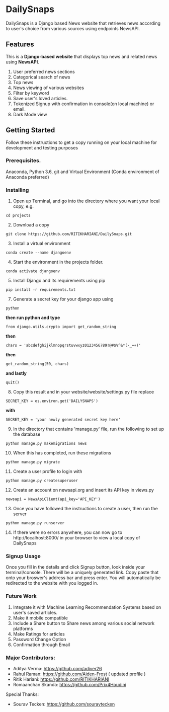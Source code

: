 # DailySnaps
DailySnaps is a Django based News website that retrieves news according to user's choice from various sources using endpoints NewsAPI.

## Features
This is a **Django-based website** that displays top news and related news using **NewsAPI**.

1. User preferred news sections
2. Categorical search of news
3. Top news
4. News viewing of various websites
5. Filter by keyword
6. Save user's loved articles.
7. Tokenized Signup with confirmation in console(on local machine) or email.
8. Dark Mode view

## Getting Started
Follow these instructions to get a copy running on your local machine for
development and testing purposes

### Prerequisites.
Anaconda, Python 3.6, git and Virtual Environment (Conda environment of Anaconda preferred)

### Installing

1. Open up Terminal, and go into the directory where you want your local copy,
e.g.
```
cd projects
```

2. Download a copy
```
git clone https://github.com/RITIKHARIANI/DailySnaps.git
```

3. Install a virtual environment
```
conda create --name djangoenv
```

4. Start the environment in the projects folder.
```
conda activate djangoenv
```

5. Install Django and its requirements using pip
```
pip install -r requirements.txt
```

7. Generate a secret key for your django app using
```
python
```
  **then run python and type**
```
from django.utils.crypto import get_random_string
```
  **then**
```
chars = 'abcdefghijklmnopqrstuvwxyz0123456789!@#$%^&*(-_=+)'
```
  **then**
```
get_random_string(50, chars)
```
  **and lastly**
```
quit()
```

8. Copy this result and in your website/website/settings.py file replace
```
SECRET_KEY = os.environ.get('DAILYSNAPS')
```
  **with**
```
SECRET_KEY = 'your newly generated secret key here'
```

9. In the directory that contains 'manage.py' file, run the following to set up the database
```
python manage.py makemigrations news
```

10. When this has completed, run these migrations
```
python manage.py migrate
```

11. Create a user profile to login with
```
python manage.py createsuperuser
```

12. Create an account on newsapi.org and insert its API key in views.py
```
newsapi = NewsApiClient(api_key='API_KEY')
```

13. Once you have followed the instructions to create a user, then run the server
```
python manage.py runserver
```

14. If there were no errors anywhere, you can now go to http://localhost:8000/
in your browser to view a local copy of DailySnaps

### Signup Usage

Once you fill in the details and click Signup button, look inside your terminal/console. There will be a uniquely generated link. Copy paste that onto your broswer's address bar and press enter. You will automatically be redirected to the website with you logged in.

### Future Work

1. Integrate it with Machine Learning Recommendation Systems based on user's saved articles.
2. Make it mobile compatible
3. Include a Share button to Share news among various social network platforms
4. Make Ratings for articles
5. Password Change Option
6. Confirmation through Email

### Major Contributors:
* Aditya Verma: https://github.com/adiver26
* Rahul Raman: https://github.com/Aiden-Frost ( updated profile )
* Ritik Hariani: https://github.com/RITIKHARIANI
* Romaanchan Skanda: https://github.com/Prix4Houdini

Special Thanks:
* Sourav Tecken: https://github.com/souravtecken

